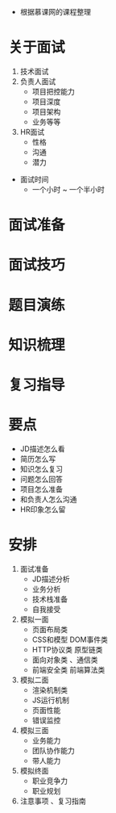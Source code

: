 * 根据慕课网的课程整理
# 关于面试
1. 技术面试
2. 负责人面试
    * 项目把控能力
    * 项目深度
    * 项目架构
    * 业务等等
3. HR面试   
    * 性格
    * 沟通
    * 潜力
* 面试时间 
    * 一个小时 ~ 一个半小时  
# 面试准备
# 面试技巧
# 题目演练
# 知识梳理
# 复习指导  
# 要点
   * JD描述怎么看
   * 简历怎么写
   * 知识怎么复习
   * 问题怎么回答
   * 项目怎么准备
   * 和负责人怎么沟通
   * HR印象怎么留
# 安排
1. 面试准备
    * JD描述分析
    * 业务分析
    * 技术栈准备
    * 自我接受
2. 模拟一面
    * 页面布局类
    * CSS和模型 DOM事件类
    * HTTP协议类  原型链类
    * 面向对象类  、通信类
    * 前端安全类  前端算法类   
3. 模拟二面
    * 渲染机制类
    * JS运行机制
    * 页面性能
    * 错误监控 
4. 模拟三面
    * 业务能力
    * 团队协作能力
    * 带人能力
5. 模拟终面
    * 职业竞争力
    * 职业规划
6. 注意事项  、复习指南    


